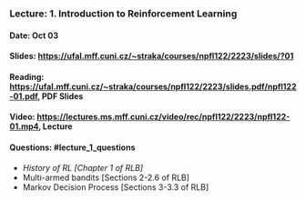 ### Lecture: 1. Introduction to Reinforcement Learning
#### Date: Oct 03
#### Slides: https://ufal.mff.cuni.cz/~straka/courses/npfl122/2223/slides/?01
#### Reading: https://ufal.mff.cuni.cz/~straka/courses/npfl122/2223/slides.pdf/npfl122-01.pdf, PDF Slides
#### Video: https://lectures.ms.mff.cuni.cz/video/rec/npfl122/2223/npfl122-01.mp4, Lecture
#### Questions: #lecture_1_questions

- *History of RL [Chapter 1 of RLB]*
- Multi-armed bandits [Sections 2-2.6 of RLB]
- Markov Decision Process [Sections 3-3.3 of RLB]
